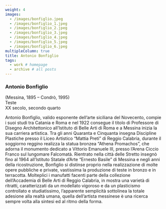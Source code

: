 ```yaml
---
weight: 4
images:
  - /images/bonfiglio.jpeg
  - /images/bonfiglio_1.jpeg
  - /images/bonfiglio_2.jpeg
  - /images/bonfiglio_3.jpeg
  - /images/bonfiglio_4.jpeg
  - /images/bonfiglio_5.jpeg
  - /images/bonfiglio_6.jpeg
multipleColumn: true
title: Antonio Bonfiglio
tags:
  - work # homepage
  - archive # all posts
---
```


### **Antonio Bonfiglio**<br />

(Messina, 1895 – Condrò, 1995)<br />
Teste<br />
XX secolo, secondo quarto<br />

Antonio Bonfiglio, valido esponente dell’arte siciliana del Novecento,
compie i suoi studi tra Catania e Roma e nel 1922 consegue il titolo di
Professore di Disegno Architettonico all’Istituto di Belle Arti di Roma
e a Messina inizia la sua carriera artistica. Tra gli anni Quaranta e Cinquanta insegna
Discipline Plastiche presso il Liceo Artistico “Mattia Preti” di Reggio Calabria, durante il soggiorno
reggino realizza la statua bronzea “Athena Promachos”, che adorna il monumento dedicato a
Vittorio Emanuele III, presso l’Arena Ciccio Franco sul lungomare Falcomatà. Rientrato nella città
delle Stretto insegnò fino al 1964 all’Istituto Statale d’Arte “Ernesto Basile” di Messina e negli anni
della ricostruzione, Bonfiglio si distinse proprio nella realizzazione di molte opere pubbliche e
private, vastissima la produzione di teste in bronzo e in terracotta. Molteplici i manufatti facenti
parte della collezione dell’Accademia di Belle Arti di Reggio Calabria, in mostra una varietà di ritratti,
caratterizzati da un modellato vigoroso e da un plasticismo controllato e studiatissimo, l’apparente semplicità
sottolinea la totale adesione alla realtà umana, quella dell’artista messinese è una ricerca sempre volta
alla sintesi ed al ritmo della forma.
